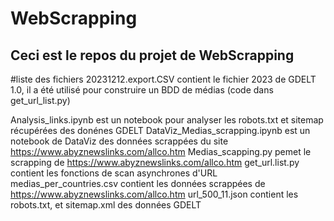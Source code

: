 # WebScrapping
## Ceci est le repos du projet de WebScrapping 


#liste des fichiers
20231212.export.CSV contient le fichier 2023 de GDELT 1.0, il a été utilisé pour construire un BDD de médias (code dans get_url_list.py)

Analysis_links.ipynb est un notebook pour analyser les robots.txt et sitemap récupérées des donénes GDELT
DataViz_Medias_scrapping.ipynb est un notebook de DataViz des données scrappées du site https://www.abyznewslinks.com/allco.htm
Medias_scapping.py pemet le scrapping de https://www.abyznewslinks.com/allco.htm
get_url.list.py contient les fonctions de scan asynchrones d'URL 
medias_per_countries.csv contient les données scrappées de https://www.abyznewslinks.com/allco.htm
url_500_11.json contient les robots.txt, et sitemap.xml des données GDELT
